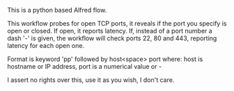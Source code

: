 This is a python based Alfred flow. 

This workflow probes for open TCP ports, it reveals if the port you specify is open or closed. If open, it reports latency.
If, instead of a port number a dash '-' is given, the workflow will check ports 22, 80 and 443, reporting latency for each open one.

Format is keyword 'pp' followed by host\<space\> port where:
host is hostname or IP address,
port is a numerical value or -

I assert no rights over this, use it as you wish, I don't care.
